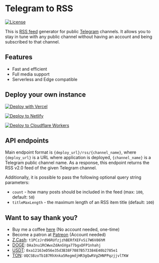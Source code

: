 # Telegram to RSS

[![License](https://img.shields.io/github/license/akopachov/sveltab)](/LICENSE)

This is [RSS feed](https://en.wikipedia.org/wiki/RSS) generator for public [Telegram](https://telegram.org/) channels.
It allows you to stay in tune with any public channel without having an account and being subscribed to that channel.

## Features
* Fast and efficient
* Full media support
* Serverless and Edge compatible

## Deploy your own instance

[![Deploy with Vercel](https://vercel.com/button)](https://vercel.com/new/clone?repository-url=https%3A%2F%2Fgithub.com%2Fakopachov%2Ftelegram2rss)

[![Deploy to Netlify](https://www.netlify.com/img/deploy/button.svg)](https://app.netlify.com/start/deploy?repository=https://github.com/akopachov/telegram2rss)

[![Deploy to Cloudflare Workers](https://deploy.workers.cloudflare.com/button)](https://deploy.workers.cloudflare.com/?url=https://github.com/akopachov/telegram2rss)

## API endpoints

Main endpoint format is `{deploy_url}/rss/{channel_name}`, where `{deploy_url}` is a URL where application is deployed, `{channel_name}` is a Telegram public channel name. As a response, this endpoint returns the RSS v2.0 feed of the given Telegram channel.

Additionally, it is possible to pass the following optional query string parameters:

* `count` - how many posts should be included in the feed (max: `100`, default: `50`)
* `titleMaxLength` - the maximum length of an RSS item title (default: `100`)

## Want to say thank you?

* Buy me a coffee [here](https://ko-fi.com/akopachov) (No account needed, one-time)
* Become a patron at [Patreon](https://patreon.com/akopachov) (Account needed)
* [Z.Cash](https://z.cash/): `t1PCzJrd96RUfzjzhBERfXEFvSi7W6V86hM`
* [DOGE](https://dogecoin.com/): `DAa3nu1RCWwxZdAnGVga77bgxDFP1nhahj`
* [USDT](https://tether.to): `0xa12163eD56e35d3B38F7087B573384E40b2785e1`
* [TON](https://ton.org/): `UQCSBzoTb1B7RhXnka5RegmdjHR3gQwRVgZHNPPqzjjvlTKW`
